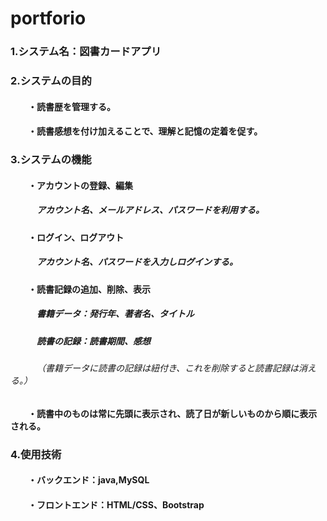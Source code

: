 # portforio
### 1.システム名：図書カードアプリ

### 2.システムの目的
#### &emsp;&emsp;・読書歴を管理する。
#### &emsp;&emsp;・読書感想を付け加えることで、理解と記憶の定着を促す。

### 3.システムの機能
#### &emsp;&emsp;・アカウントの登録、編集
##### &emsp;&emsp;&emsp;アカウント名、メールアドレス、パスワードを利用する。
#### &emsp;&emsp;・ログイン、ログアウト
##### &emsp;&emsp;&emsp;アカウント名、パスワードを入力しログインする。
#### &emsp;&emsp;・読書記録の追加、削除、表示
##### &emsp;&emsp;&emsp;書籍データ：発行年、著者名、タイトル
##### &emsp;&emsp;&emsp;読書の記録：読書期間、感想
###### &emsp;&emsp;&emsp;（書籍データに読書の記録は紐付き、これを削除すると読書記録は消える。）
#### &emsp;&emsp;・読書中のものは常に先頭に表示され、読了日が新しいものから順に表示される。

### 4.使用技術
#### &emsp;&emsp;・バックエンド：java,MySQL
#### &emsp;&emsp;・フロントエンド：HTML/CSS、Bootstrap

